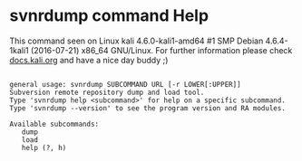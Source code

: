 # svnrdump command Help
 
 This command seen on Linux kali 4.6.0-kali1-amd64 #1 SMP Debian 4.6.4-1kali1 (2016-07-21) x86_64 GNU/Linux. For further information please check [docs.kali.org](docs.kali.org) and have a nice day buddy ;) 

~~~

general usage: svnrdump SUBCOMMAND URL [-r LOWER[:UPPER]]
Subversion remote repository dump and load tool.
Type 'svnrdump help <subcommand>' for help on a specific subcommand.
Type 'svnrdump --version' to see the program version and RA modules.

Available subcommands:
   dump
   load
   help (?, h)


~~~
